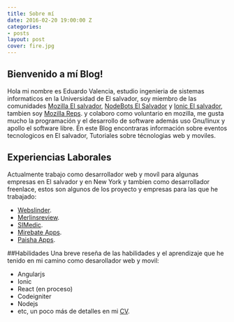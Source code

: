 ```yaml
---
title: Sobre mí
date: 2016-02-20 19:00:00 Z
categories:
- posts
layout: post
cover: fire.jpg
---
```


## Bienvenido a mí Blog!

Hola mi nombre es Eduardo Valencia, estudio ingenieria de sistemas informaticos en la Universidad de El salvador, soy miembro de las comunidades  [Mozilla El salvador](http://webslinder.com/),  [NodeBots El Salvador](http://webslinder.com/) y  [Ionic El salvador](http://webslinder.com/), tambien soy  [Mozilla Reps](http://webslinder.com/). y colaboro como voluntario en mozilla, me gusta mucho la programación y el desarrollo de software además uso Gnu/linux y apollo el software libre.
En este Blog encontraras información sobre eventos tecnologicos en El salvador, Tutoriales sobre técnologias web y moviles.

## Experiencias Laborales
Actualmente trabajo como desarrollador web y movíl para algunas empresas en El salvador y en New York y tambien como desarrollador freenlace, estos son algunos de los proyecto y empresas para las que he trabajado:


* [Webslinder](http://webslinder.com/).
* [Merlinsreview](http://merlinsreview.com/).
* [SIMedic](http://simedic.clinic/).
* [Mirebate Apps](https://play.google.com/store/apps/details?id=com.mirebate.coupon).
* [Paisha Apps](https://play.google.com/store/apps/details?id=com.paisha.coupon).

##Habilidades
Una breve reseña de las habilidades y el aprendizaje que he tenido en mi camino como desarollador web y movil:

* Angularjs
* Ionic
* React (en proceso)
* Codeigniter
* Nodejs
* etc, un poco más de detalles en mi [CV](https://play.google.com/store/apps/details?id=com.paisha.coupon).

